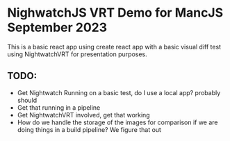 # NighwatchJS VRT Demo for MancJS September 2023

This is a basic react app using create react app with a basic visual diff test using NightwatchVRT for presentation purposes.

## TODO:

- Get Nightwatch Running on a basic test, do I use a local app? probably should
- Get that running in a pipeline
- Get NightwatchVRT involved, get that working
- How do we handle the storage of the images for comparison if we are doing things in a build pipeline? We figure that out
